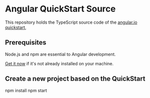 # Angular QuickStart Source


This repository holds the TypeScript source code of the [angular.io quickstart](https://angular.io/docs/ts/latest/quickstart.html),

## Prerequisites

Node.js and npm are essential to Angular development. 
    
<a href="https://docs.npmjs.com/getting-started/installing-node" target="_blank" title="Installing Node.js and updating npm">
Get it now</a> if it's not already installed on your machine.



## Create a new project based on the QuickStart

npm install
npm start


